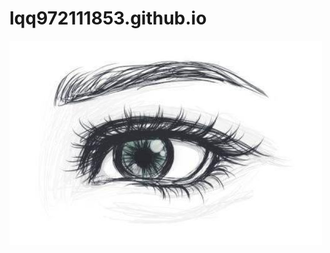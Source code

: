 # lqq972111853.github.io
![image](https://github.com/lqq972111853/lqq972111853.github.io/blob/master/1.jpg)